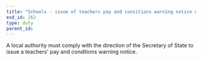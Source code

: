 ```yaml
---
title: "Schools - issue of teachers pay and consitions warning notice on direction of Secretary of State"
esd_id: 262
type: duty
parent_id:  
---
```


A local authority must comply with the direction of the Secretary of State to issue a teachers' pay and conditions warning notice.

